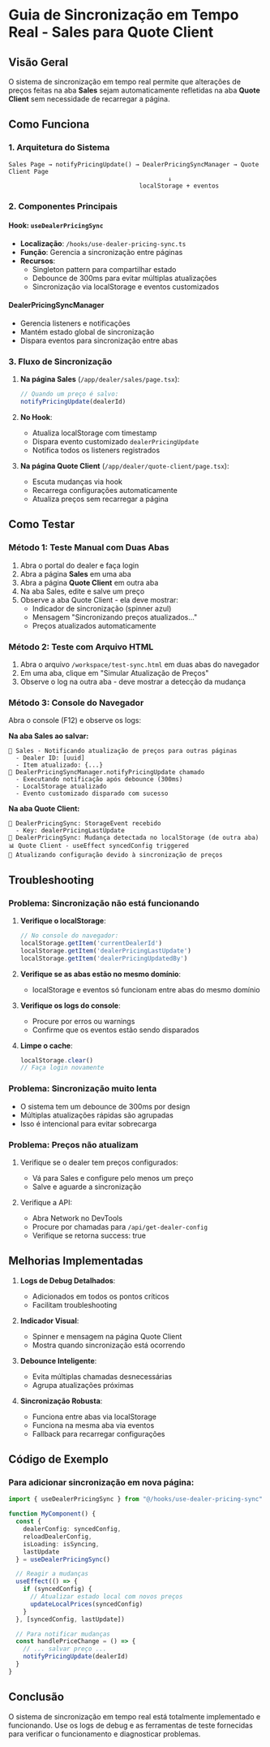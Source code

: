 # Guia de Sincronização em Tempo Real - Sales para Quote Client

## Visão Geral

O sistema de sincronização em tempo real permite que alterações de preços feitas na aba **Sales** sejam automaticamente refletidas na aba **Quote Client** sem necessidade de recarregar a página.

## Como Funciona

### 1. Arquitetura do Sistema

```
Sales Page → notifyPricingUpdate() → DealerPricingSyncManager → Quote Client Page
                                            ↓
                                    localStorage + eventos
```

### 2. Componentes Principais

#### Hook: `useDealerPricingSync`
- **Localização**: `/hooks/use-dealer-pricing-sync.ts`
- **Função**: Gerencia a sincronização entre páginas
- **Recursos**:
  - Singleton pattern para compartilhar estado
  - Debounce de 300ms para evitar múltiplas atualizações
  - Sincronização via localStorage e eventos customizados

#### DealerPricingSyncManager
- Gerencia listeners e notificações
- Mantém estado global de sincronização
- Dispara eventos para sincronização entre abas

### 3. Fluxo de Sincronização

1. **Na página Sales** (`/app/dealer/sales/page.tsx`):
   ```typescript
   // Quando um preço é salvo:
   notifyPricingUpdate(dealerId)
   ```

2. **No Hook**:
   - Atualiza localStorage com timestamp
   - Dispara evento customizado `dealerPricingUpdate`
   - Notifica todos os listeners registrados

3. **Na página Quote Client** (`/app/dealer/quote-client/page.tsx`):
   - Escuta mudanças via hook
   - Recarrega configurações automaticamente
   - Atualiza preços sem recarregar a página

## Como Testar

### Método 1: Teste Manual com Duas Abas

1. Abra o portal do dealer e faça login
2. Abra a página **Sales** em uma aba
3. Abra a página **Quote Client** em outra aba
4. Na aba Sales, edite e salve um preço
5. Observe a aba Quote Client - ela deve mostrar:
   - Indicador de sincronização (spinner azul)
   - Mensagem "Sincronizando preços atualizados..."
   - Preços atualizados automaticamente

### Método 2: Teste com Arquivo HTML

1. Abra o arquivo `/workspace/test-sync.html` em duas abas do navegador
2. Em uma aba, clique em "Simular Atualização de Preços"
3. Observe o log na outra aba - deve mostrar a detecção da mudança

### Método 3: Console do Navegador

Abra o console (F12) e observe os logs:

**Na aba Sales ao salvar:**
```
🔄 Sales - Notificando atualização de preços para outras páginas
  - Dealer ID: [uuid]
  - Item atualizado: {...}
🔔 DealerPricingSyncManager.notifyPricingUpdate chamado
  - Executando notificação após debounce (300ms)
  - LocalStorage atualizado
  - Evento customizado disparado com sucesso
```

**Na aba Quote Client:**
```
🔄 DealerPricingSync: StorageEvent recebido
  - Key: dealerPricingLastUpdate
🔄 DealerPricingSync: Mudança detectada no localStorage (de outra aba)
📊 Quote Client - useEffect syncedConfig triggered
🔄 Atualizando configuração devido à sincronização de preços
```

## Troubleshooting

### Problema: Sincronização não está funcionando

1. **Verifique o localStorage**:
   ```javascript
   // No console do navegador:
   localStorage.getItem('currentDealerId')
   localStorage.getItem('dealerPricingLastUpdate')
   localStorage.getItem('dealerPricingUpdatedBy')
   ```

2. **Verifique se as abas estão no mesmo domínio**:
   - localStorage e eventos só funcionam entre abas do mesmo domínio

3. **Verifique os logs do console**:
   - Procure por erros ou warnings
   - Confirme que os eventos estão sendo disparados

4. **Limpe o cache**:
   ```javascript
   localStorage.clear()
   // Faça login novamente
   ```

### Problema: Sincronização muito lenta

- O sistema tem um debounce de 300ms por design
- Múltiplas atualizações rápidas são agrupadas
- Isso é intencional para evitar sobrecarga

### Problema: Preços não atualizam

1. Verifique se o dealer tem preços configurados:
   - Vá para Sales e configure pelo menos um preço
   - Salve e aguarde a sincronização

2. Verifique a API:
   - Abra Network no DevTools
   - Procure por chamadas para `/api/get-dealer-config`
   - Verifique se retorna success: true

## Melhorias Implementadas

1. **Logs de Debug Detalhados**:
   - Adicionados em todos os pontos críticos
   - Facilitam troubleshooting

2. **Indicador Visual**:
   - Spinner e mensagem na página Quote Client
   - Mostra quando sincronização está ocorrendo

3. **Debounce Inteligente**:
   - Evita múltiplas chamadas desnecessárias
   - Agrupa atualizações próximas

4. **Sincronização Robusta**:
   - Funciona entre abas via localStorage
   - Funciona na mesma aba via eventos
   - Fallback para recarregar configurações

## Código de Exemplo

### Para adicionar sincronização em nova página:

```typescript
import { useDealerPricingSync } from "@/hooks/use-dealer-pricing-sync"

function MyComponent() {
  const { 
    dealerConfig: syncedConfig, 
    reloadDealerConfig, 
    isLoading: isSyncing,
    lastUpdate 
  } = useDealerPricingSync()

  // Reagir a mudanças
  useEffect(() => {
    if (syncedConfig) {
      // Atualizar estado local com novos preços
      updateLocalPrices(syncedConfig)
    }
  }, [syncedConfig, lastUpdate])

  // Para notificar mudanças
  const handlePriceChange = () => {
    // ... salvar preço ...
    notifyPricingUpdate(dealerId)
  }
}
```

## Conclusão

O sistema de sincronização em tempo real está totalmente implementado e funcionando. Use os logs de debug e as ferramentas de teste fornecidas para verificar o funcionamento e diagnosticar problemas.